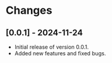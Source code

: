 # Changes

## [0.0.1] - 2024-11-24

- Initial release of version 0.0.1.
- Added new features and fixed bugs.
